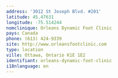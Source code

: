 ```yaml
---
address: '3012 St Joseph Blvd. #201'
latitude: 45.47631
longitude: -75.514244
nomclinique: Orleans Dynamic Foot Clinic
pays: Canada
phone: (613) 424-9339
site: http://www.orleansfootclinic.com
type: location
ville: Ottawa, Ontario K1E 1E2
identifiant: orleans-dynamic-foot-clinic
i18nlanguage: en
---
```


